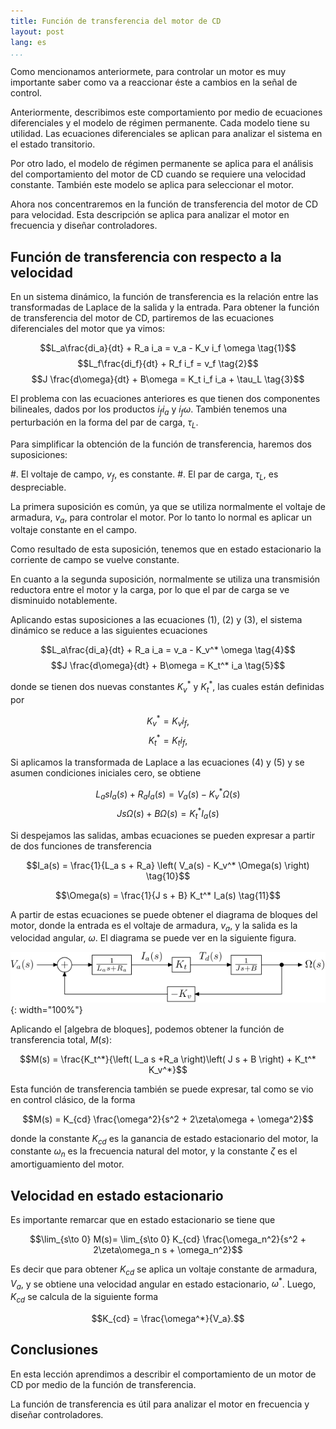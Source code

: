 ```yaml
---
title: Función de transferencia del motor de CD
layout: post
lang: es
...
```


Como mencionamos anteriormete, para controlar un motor es muy importante saber
como va a reaccionar éste a cambios en la señal de control.

Anteriormente, describimos este comportamiento por medio de ecuaciones
diferenciales y el modelo de régimen permanente. Cada modelo tiene su utilidad.
Las ecuaciones diferenciales se aplican para analizar el sistema en el estado
transitorio.

Por otro lado, el modelo de régimen permanente se aplica para el análisis del
comportamiento del motor de CD cuando se requiere una velocidad constante.
También este modelo se aplica para seleccionar el motor.
 
Ahora nos concentraremos en la función de transferencia del motor de CD para
velocidad. Esta descripción se aplica para analizar el motor en frecuencia y
diseñar controladores.

## Función de transferencia con respecto a la velocidad

En un sistema dinámico, la función de transferencia es la relación entre las
transformadas de Laplace de la salida y la entrada. Para obtener la función de
transferencia del motor de CD, partiremos de las ecuaciones diferenciales del
motor que ya vimos:

$$L_a\frac{di_a}{dt} + R_a i_a = v_a - K_v i_f \omega \tag{1}$$
$$L_f\frac{di_f}{dt} + R_f i_f = v_f \tag{2}$$
$$J \frac{d\omega}{dt} + B\omega = K_t i_f i_a + \tau_L \tag{3}$$

El problema con las ecuaciones anteriores es que tienen dos componentes
bilineales, dados por los productos $i_f i_a$ y $i_f \omega$. También tenemos
una perturbación en la forma del par de carga, $\tau_L$.

Para simplificar la obtención de la función de transferencia, haremos dos
suposiciones:

#. El voltaje de campo, $v_f$, es constante.
#. El par de carga, $\tau_L$, es despreciable.

La primera suposición es común, ya que se utiliza normalmente el voltaje de
armadura, $v_a$, para controlar el motor. Por lo tanto lo normal es aplicar un
voltaje constante en el campo.

Como resultado de esta suposición, tenemos que en estado estacionario la
corriente de campo se vuelve constante. 

En cuanto a la segunda suposición, normalmente se utiliza una transmisión
reductora entre el motor y la carga, por lo que el par de carga se ve disminuido
notablemente.

Aplicando estas suposiciones a las ecuaciones (1), (2) y (3), el sistema
dinámico se reduce a las siguientes ecuaciones

$$L_a\frac{di_a}{dt} + R_a i_a = v_a - K_v^* \omega \tag{4}$$
$$J \frac{d\omega}{dt} + B\omega = K_t^* i_a \tag{5}$$

donde se tienen dos nuevas constantes $K_v^*$ y $K_t^*$, las cuales están
definidas por

$$K_v^* = K_v i_f, \tag{6}$$
$$K_t^* = K_t i_f, \tag{7}$$

Si aplicamos la transformada de Laplace a las ecuaciones (4) y (5)
y se asumen condiciones iniciales cero, se obtiene

$$L_a s I_a(s) + R_a I_a(s) = V_a(s) - K_v^* \Omega(s) \tag{8}$$
$$J s\Omega(s) + B\Omega(s) = K_t^* I_a(s) \tag{9}$$

Si despejamos las salidas, ambas ecuaciones se pueden expresar a partir de dos
funciones de transferencia

$$I_a(s) = \frac{1}{L_a s + R_a} \left( V_a(s) - K_v^* \Omega(s) \right) \tag{10}$$

$$\Omega(s) = \frac{1}{J s + B} K_t^* I_a(s) \tag{11}$$

A partir de estas ecuaciones se puede obtener el diagrama de bloques del motor,
donde la entrada es el voltaje de armadura, $v_a$, y la salida es la velocidad
angular, $\omega$. El diagrama se puede ver en la siguiente figura.

![Diagrama de bloques de un motor de CD](../images/modelo-motor-cd-velocidad-1.svg){: width="100%"}

Aplicando el [algebra de bloques], podemos obtener la función de transferencia
total, $M(s)$:

$$M(s) = \frac{K_t^*}{\left( L_a s +R_a \right)\left( J s + B \right) + K_t^* K_v^*}$$

Esta función de transferencia también se puede expresar, tal como se vio en
control clásico, de la forma

$$M(s) = K_{cd} \frac{\omega^2}{s^2 + 2\zeta\omega + \omega^2}$$

donde la constante $K_{cd}$ es la ganancia de estado estacionario del motor, la
constante $\omega_n$ es la frecuencia natural del motor, y la constante $\zeta$
es el amortiguamiento del motor.

## Velocidad en estado estacionario

Es importante remarcar que en estado estacionario se tiene que

$$\lim_{s\to 0} M(s)= \lim_{s\to 0} K_{cd} \frac{\omega_n^2}{s^2 + 2\zeta\omega_n s + \omega_n^2}$$

Es decir que para obtener $K_{cd}$ se aplica un voltaje constante de armadura, $V_a$, y
se obtiene una velocidad angular en estado estacionario, $\omega^*$. Luego, $K_{cd}$ se
calcula de la siguiente forma

$$K_{cd} = \frac{\omega^*}{V_a}.$$

## Conclusiones

En esta lección aprendimos a describir el comportamiento de un motor de CD por
medio de la función de transferencia.

La función de transferencia es útil para analizar el motor en frecuencia y
diseñar controladores.
